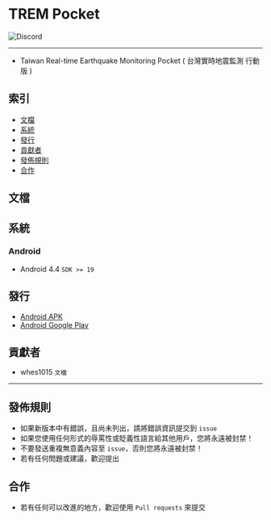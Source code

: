 # TREM Pocket
<img alt="Discord" src="https://img.shields.io/discord/926545182407688273">

------

- Taiwan Real-time Earthquake Monitoring Pocket ( 台灣實時地震監測 行動版 )

## 索引
- [文檔](#文檔)
- [系統](#系統)
- [發行](#發行)
- [貢獻者](#貢獻者)
- [發佈規則](#發佈規則)
- [合作](#合作)

## 文檔

## 系統
### Android
- Android 4.4 `SDK >= 19`

## 發行
- [Android APK]()
- [Android Google Play](https://play.google.com/store/apps/details?id=com.exptech.tw.trem)

## 貢獻者
- whes1015 `文檔`

------

## 發佈規則
- 如果新版本中有錯誤，且尚未列出，請將錯誤資訊提交到 ```issue```
- 如果您使用任何形式的辱罵性或貶義性語言給其他用戶，您將永遠被封禁！
- 不要發送重複無意義內容至 ```issue```，否則您將永遠被封禁！
- 若有任何問題或建議，歡迎提出

## 合作
- 若有任何可以改進的地方，歡迎使用 ```Pull requests``` 來提交

